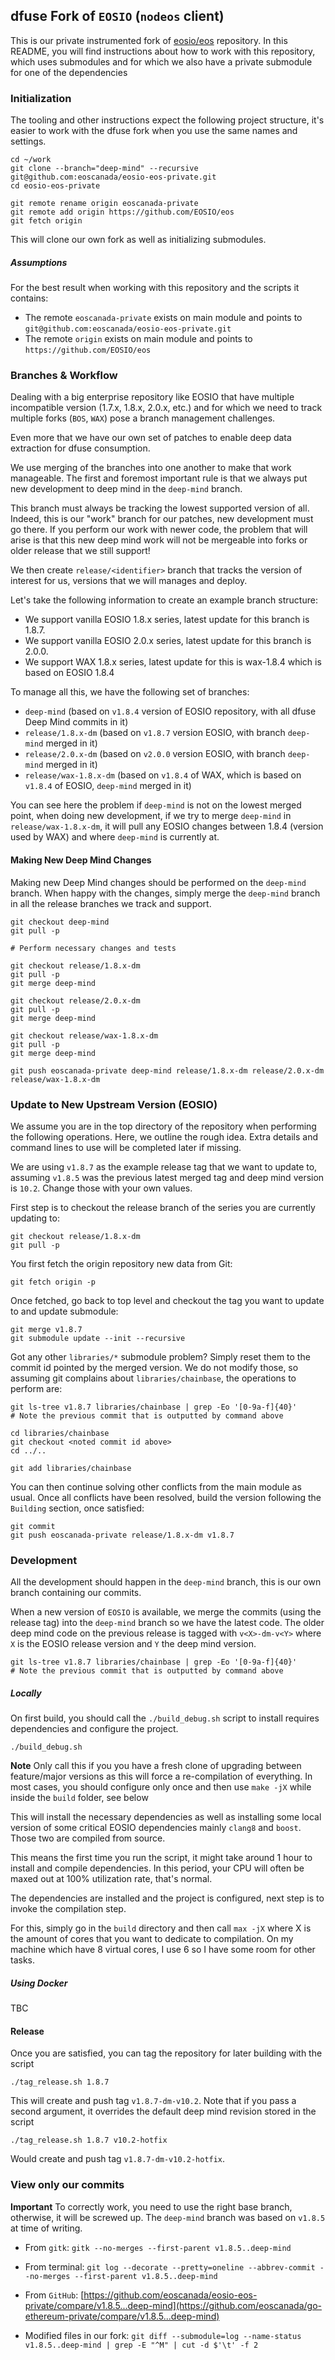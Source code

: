 ## dfuse Fork of `EOSIO` (`nodeos` client)

This is our private instrumented fork of [eosio/eos](https://github.com/eosio/eos) repository. In this README, you will find instructions about how to work with this repository, which uses submodules and for
which we also have a private submodule for one of the dependencies

### Initialization

The tooling and other instructions expect the following project
structure, it's easier to work with the dfuse fork when you use
the same names and settings.

    cd ~/work
    git clone --branch="deep-mind" --recursive git@github.com:eoscanada/eosio-eos-private.git
    cd eosio-eos-private

    git remote rename origin eoscanada-private
    git remote add origin https://github.com/EOSIO/eos
    git fetch origin

This will clone our own fork as well as initializing submodules.

##### Assumptions

For the best result when working with this repository and the scripts it contains:

- The remote `eoscanada-private` exists on main module and points to `git@github.com:eoscanada/eosio-eos-private.git`
- The remote `origin` exists on main module and points to `https://github.com/EOSIO/eos`

### Branches & Workflow

Dealing with a big enterprise repository like EOSIO that have multiple
incompatible version (1.7.x, 1.8.x, 2.0.x, etc.) and for which we need
to track multiple forks (`BOS`, `WAX`) pose a branch management challenges.

Even more that we have our own set of patches to enable deep data extraction
for dfuse consumption.

We use merging of the branches into one another to make that work manageable.
The first and foremost important rule is that we always put new development to
deep mind in the `deep-mind` branch.

This branch must always be tracking the lowest supported version of all. Indeed,
this is our "work" branch for our patches, new development must go there. If you
perform our work with newer code, the problem that will arise is that this new
deep mind work will not be mergeable into forks or older release that we still
support!

We then create `release/<identifier>` branch that tracks the version of interest
for us, versions that we will manages and deploy.

Let's take the following information to create an example branch structure:

- We support vanilla EOSIO 1.8.x series, latest update for this branch is 1.8.7.
- We support vanilla EOSIO 2.0.x series, latest update for this branch is 2.0.0.
- We support WAX 1.8.x series, latest update for this is wax-1.8.4 which is based on EOSIO 1.8.4

To manage all this, we have the following set of branches:

- `deep-mind` (based on `v1.8.4` version of EOSIO repository, with all dfuse Deep Mind commits in it)
- `release/1.8.x-dm` (based on `v1.8.7` version EOSIO, with branch `deep-mind` merged in it)
- `release/2.0.x-dm` (based on `v2.0.0` version EOSIO, with branch `deep-mind` merged in it)
- `release/wax-1.8.x-dm` (based on `v1.8.4` of WAX, which is based on `v1.8.4` of EOSIO, `deep-mind` merged in it)

You can see here the problem if `deep-mind` is not on the lowest merged point, when doing new
development, if we try to merge `deep-mind` in `release/wax-1.8.x-dm`, it will pull any EOSIO
changes between 1.8.4 (version used by WAX) and where `deep-mind` is currently at.

#### Making New Deep Mind Changes

Making new Deep Mind changes should be performed on the `deep-mind` branch. When happy
with the changes, simply merge the `deep-mind` branch in all the release branches we track
and support.

    git checkout deep-mind
    git pull -p

    # Perform necessary changes and tests

    git checkout release/1.8.x-dm
    git pull -p
    git merge deep-mind

    git checkout release/2.0.x-dm
    git pull -p
    git merge deep-mind

    git checkout release/wax-1.8.x-dm
    git pull -p
    git merge deep-mind

    git push eoscanada-private deep-mind release/1.8.x-dm release/2.0.x-dm release/wax-1.8.x-dm

### Update to New Upstream Version (EOSIO)

We assume you are in the top directory of the repository when performing the following
operations. Here, we outline the rough idea. Extra details and command lines to use
will be completed later if missing.

We are using `v1.8.7` as the example release tag that we want to update to, assuming
`v1.8.5` was the previous latest merged tag and deep mind version is `10.2`. Change
those with your own values.

First step is to checkout the release branch of the series you are currently
updating to:

    git checkout release/1.8.x-dm
    git pull -p

You first fetch the origin repository new data from Git:

    git fetch origin -p

Once fetched, go back to top level and checkout the tag you want to update to
and update submodule:

    git merge v1.8.7
    git submodule update --init --recursive

Got any other `libraries/*` submodule problem? Simply reset them to the
commit id pointed by the merged version. We do not modify those, so assuming
git complains about `libraries/chainbase`, the operations to perform are:

    git ls-tree v1.8.7 libraries/chainbase | grep -Eo '[0-9a-f]{40}'
    # Note the previous commit that is outputted by command above

    cd libraries/chainbase
    git checkout <noted commit id above>
    cd ../..

    git add libraries/chainbase

You can then continue solving other conflicts from the main module as usual.
Once all conflicts have been resolved, build the version following the `Building`
section, once satisfied:

    git commit
    git push eoscanada-private release/1.8.x-dm v1.8.7

### Development

All the development should happen in the `deep-mind` branch, this is our own branch
containing our commits.

When a new version of `EOSIO` is available, we merge the commits (using the release tag)
into the `deep-mind` branch so we have the latest code. The older deep mind code on the
previous release is tagged with `v<X>-dm-v<Y>` where `X` is the EOSIO release version
and `Y` the deep mind version.

    git ls-tree v1.8.7 libraries/chainbase | grep -Eo '[0-9a-f]{40}'
    # Note the previous commit that is outputted by command above

##### Locally

On first build, you should call the `./build_debug.sh` script to
install requires dependencies and configure the project.

    ./build_debug.sh

**Note** Only call this if you you have a fresh clone of upgrading
between feature/major versions as this will force a re-compilation of
everything. In most cases, you should configure only once and then
use `make -jX` while inside the `build` folder, see below

This will install the necessary dependencies as well as installing some
local version of some critical EOSIO dependencies mainly `clang8` and
`boost`. Those two are compiled from source.

This means the first time you run the script, it might take around
1 hour to install and compile dependencies. In this period, your CPU
will often be maxed out at 100% utilization rate, that's normal.

The dependencies are installed and the project is configured, next step
is to invoke the compilation step.

For this, simply go in the `build` directory and then call `max -jX` where
X is the amount of cores that you want to dedicate to compilation. On my
machine which have 8 virtual cores, I use 6 so I have some room for other
tasks.

##### Using Docker

TBC

#### Release

Once you are satisfied, you can tag the repository for later building with
the script

    ./tag_release.sh 1.8.7

This will create and push tag `v1.8.7-dm-v10.2`. Note that if you pass a second argument,
it overrides the default deep mind revision stored in the script

    ./tag_release.sh 1.8.7 v10.2-hotfix

Would create and push tag `v1.8.7-dm-v10.2-hotfix`.

### View only our commits

**Important** To correctly work, you need to use the right base branch, otherwise, it will be screwed up. The `deep-mind`
branch was based on `v1.8.5` at time of writing.

* From `gitk`: `gitk --no-merges --first-parent v1.8.5..deep-mind`
* From terminal: `git log --decorate --pretty=oneline --abbrev-commit --no-merges --first-parent v1.8.5..deep-mind`
* From `GitHub`: [https://github.com/eoscanada/eosio-eos-private/compare/v1.8.5...deep-mind](https://github.com/eoscanada/go-ethereum-private/compare/v1.8.5...deep-mind)

* Modified files in our fork: `git diff --submodule=log --name-status v1.8.5..deep-mind | grep -E "^M" | cut -d $'\t' -f 2`
